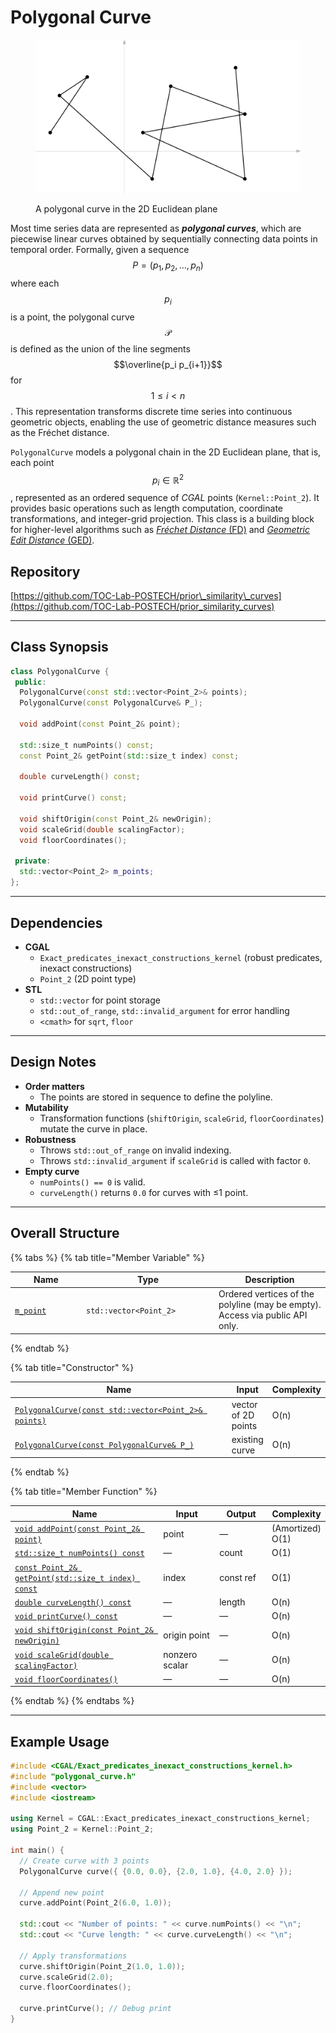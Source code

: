 # Polygonal Curve

<figure><img src="../../.gitbook/assets/image.png" alt=""><figcaption><p>A polygonal curve in the 2D Euclidean plane</p></figcaption></figure>

Most time series data are represented as _**polygonal curves**_, which are piecewise linear curves obtained by sequentially connecting data points in temporal order. Formally, given a sequence $$P = (p_1, p_2, \ldots, p_n)$$ where each $$p_i$$ is a point, the polygonal curve $$\mathcal{P}$$ is defined as the union of the line segments $$\overline{p_i p_{i+1}}$$ for $$1 \leq i < n$$. This representation transforms discrete time series into continuous geometric objects, enabling the use of geometric distance measures such as the Fréchet distance.

`PolygonalCurve` models a polygonal chain in the 2D Euclidean plane, that is, each point $$p_i\in \mathbb R^2$$, represented as an ordered sequence of _CGAL_ points (`Kernel::Point_2`). It provides basic operations such as length computation, coordinate transformations, and integer-grid projection. This class is a building block for higher-level algorithms such as [_Fréchet Distance_ (FD)](../algorithms/frechet-distance.md) and [_Geometric Edit Distance_ (GED)](../algorithms/geometric-edit-distance.md).



## Repository

[https://github.com/TOC-Lab-POSTECH/prior\_similarity\_curves](https://github.com/TOC-Lab-POSTECH/prior_similarity_curves)

***

## **Class Synopsis**

```cpp
class PolygonalCurve {
 public:
  PolygonalCurve(const std::vector<Point_2>& points);
  PolygonalCurve(const PolygonalCurve& P_);

  void addPoint(const Point_2& point);

  std::size_t numPoints() const;
  const Point_2& getPoint(std::size_t index) const;

  double curveLength() const;

  void printCurve() const;

  void shiftOrigin(const Point_2& newOrigin);
  void scaleGrid(double scalingFactor);
  void floorCoordinates();

 private:
  std::vector<Point_2> m_points;
};
```

***

## Dependencies

* **CGAL**
  * `Exact_predicates_inexact_constructions_kernel` (robust predicates, inexact constructions)
  * `Point_2` (2D point type)
* **STL**
  * `std::vector` for point storage
  * `std::out_of_range`, `std::invalid_argument` for error handling
  * `<cmath>` for `sqrt`, `floor`

***

## Design Notes

* **Order matters**
  * The points are stored in sequence to define the polyline.
* **Mutability**
  * Transformation functions (`shiftOrigin`, `scaleGrid`, `floorCoordinates`) mutate the curve in place.
* **Robustness**
  * Throws `std::out_of_range` on invalid indexing.
  * Throws `std::invalid_argument` if `scaleGrid` is called with factor `0`.
* **Empty curve**
  * `numPoints() == 0` is valid.
  * `curveLength()` returns `0.0` for curves with ≤1 point.

***

## Overall Structure

{% tabs %}
{% tab title="Member Variable" %}
<table><thead><tr><th width="100">Name</th><th width="198">Type</th><th>Description</th></tr></thead><tbody><tr><td><a href="../api.md#std-vector-less-than-point_2-greater-than-m_points"><code>m_point</code></a></td><td><code>std::vector&#x3C;Point_2></code></td><td>Ordered vertices of the polyline (may be empty). Access via public API only.</td></tr></tbody></table>
{% endtab %}

{% tab title="Constructor" %}
<table><thead><tr><th width="381">Name</th><th>Input</th><th>Complexity</th></tr></thead><tbody><tr><td><a href="../api.md#polygonalcurve-const-std-vector-less-than-point_2-greater-than-and-points"><code>PolygonalCurve(const std::vector&#x3C;Point_2>&#x26; points)</code></a></td><td>vector of <span class="math">2D</span> points</td><td><span class="math">O(n)</span></td></tr><tr><td><a href="../api.md#polygonalcurve-const-polygonalcurve-and-p"><code>PolygonalCurve(const PolygonalCurve&#x26; P_)</code></a></td><td>existing curve</td><td><span class="math">O(n)</span></td></tr></tbody></table>
{% endtab %}

{% tab title="Member Function" %}
<table><thead><tr><th width="441">Name</th><th width="135">Input</th><th width="131">Output</th><th>Complexity</th></tr></thead><tbody><tr><td><a href="../api.md#void-addpoint-const-point_2-and-point"><code>void addPoint(const Point_2&#x26; point)</code></a></td><td>point</td><td>—</td><td>(Amortized) <span class="math">O(1)</span></td></tr><tr><td><a href="../api.md#std-size_t-numpoints-const"><code>std::size_t numPoints() const</code></a></td><td>—</td><td>count</td><td><span class="math">O(1)</span></td></tr><tr><td><a href="../api.md#const-point_2-and-getpoint-std-size_t-index-const"><code>const Point_2&#x26; getPoint(std::size_t index) const</code></a></td><td>index</td><td>const ref</td><td><span class="math">O(1)</span></td></tr><tr><td><a href="../api.md#double-curvelength-const"><code>double curveLength() const</code></a></td><td>—</td><td>length</td><td><span class="math">O(n)</span></td></tr><tr><td><a href="../api.md#void-printcurve-const"><code>void printCurve() const</code></a></td><td>—</td><td>—</td><td><span class="math">O(n)</span></td></tr><tr><td><a href="../api.md#void-shiftorigin-const-point_2-and-neworigin"><code>void shiftOrigin(const Point_2&#x26; newOrigin)</code></a></td><td>origin point</td><td>—</td><td><span class="math">O(n)</span></td></tr><tr><td><a href="../api.md#void-scalegrid-double-scalingfactor"><code>void scaleGrid(double scalingFactor)</code></a></td><td>nonzero scalar</td><td>—</td><td><span class="math">O(n)</span></td></tr><tr><td><a href="../api.md#void-floorcoordinates"><code>void floorCoordinates()</code></a></td><td>—</td><td>—</td><td><span class="math">O(n)</span></td></tr></tbody></table>
{% endtab %}
{% endtabs %}

***

## Example Usage

```cpp
#include <CGAL/Exact_predicates_inexact_constructions_kernel.h>
#include "polygonal_curve.h"
#include <vector>
#include <iostream>

using Kernel = CGAL::Exact_predicates_inexact_constructions_kernel;
using Point_2 = Kernel::Point_2;

int main() {
  // Create curve with 3 points
  PolygonalCurve curve({ {0.0, 0.0}, {2.0, 1.0}, {4.0, 2.0} });

  // Append new point
  curve.addPoint(Point_2(6.0, 1.0));

  std::cout << "Number of points: " << curve.numPoints() << "\n";
  std::cout << "Curve length: " << curve.curveLength() << "\n";

  // Apply transformations
  curve.shiftOrigin(Point_2(1.0, 1.0));
  curve.scaleGrid(2.0);
  curve.floorCoordinates();

  curve.printCurve(); // Debug print
}

```
